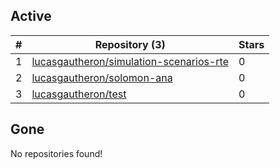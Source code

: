 ## Active
| # | Repository (3) | Stars |
| --- | --- | --- |
| 1 | [lucasgautheron/simulation-scenarios-rte](https://gin.g-node.org/lucasgautheron/simulation-scenarios-rte) | 0 |
| 2 | [lucasgautheron/solomon-ana](https://gin.g-node.org/lucasgautheron/solomon-ana) | 0 |
| 3 | [lucasgautheron/test](https://gin.g-node.org/lucasgautheron/test) | 0 |

## Gone
No repositories found!
